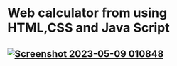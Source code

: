 # Web calculator from using HTML,CSS and Java Script
## <a href="https://rashmisharmila.github.io/Web-Calculator/">![Screenshot 2023-05-09 010848](https://user-images.githubusercontent.com/108237108/236918180-421845a0-6b45-4891-85b8-1568c433ae9c.png)</a>





